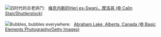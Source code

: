 ![](https://www.bing.com/th?id=OHR.MeknesMorocco_ZH-CN7953910585_UHD.jpg&w=1000)旧时代的古老拱门:&nbsp;&ensp;[梅克内斯的Heri es-Swani，摩洛哥 (© Calin Stan/Shutterstock)](https://www.bing.com/th?id=OHR.MeknesMorocco_ZH-CN7953910585_UHD.jpg)
<br><br/>
![](https://www.bing.com/th?id=OHR.BubbleLake_EN-US6558545411_UHD.jpg&w=1000)Bubbles, bubbles everywhere:&nbsp;&ensp;[Abraham Lake, Alberta, Canada (© Basic Elements Photography/Getty Images)](https://www.bing.com/th?id=OHR.BubbleLake_EN-US6558545411_UHD.jpg)
<br><br/>

